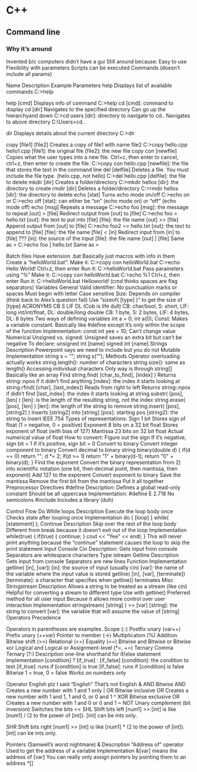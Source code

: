 # C++
## Command line
### Why it’s around
Invented b/c computers didn’t have a gui
Still around because:
Easy to use
Flexibility with parameters
Scripts can be executed
Commands (doesn’t include all params)

Name
Description
Example
Parameters
help
Displays list of available commands
C:\>help


help [cmd]
Displays info of command
C:\>help cd
[cmd]: command to display
cd [dir]
Navigates to the specified directory Can go up the hierarchyand down
C:\>cd users
[dir]: directory to navigate to
cd..
Navigates to above directory
C:\Users\>cd..


dir
Displays details about the current directory
C:\>dir


copy [file1] [file2]
Creates a copy of file1 with name file2
C:\>copy hello.cpp hello1.cpp
[file1]: the original file
[file2]: the new file
copy con [newfile]
Copies what the user types into a new file. Ctrl+c, then enter to cancel, ctrl+z, then enter to create the file.
C:\>copy con hello.cpp
[newfile]: the file that stores the text in the command line
del [delfile]
Deletes a file. You must include the file type. (helo.cpp, not hello)
C:\>del hello.cpp
[delfile]: the file to delete
mkdir [dir]
Creates a folder/directory
C:\>mkdir hellos
[dir]: the directory to create
rmdir [dir]
Deletes a folder/directory
C:\>rmdir hellos
[dir]: the directory to delete
echo [stat]
Turns echo mode on/off
C:\>echo on
or
C:\>echo off
[stat]: can either be “on” (echo mode on) or “off” (echo mode off)
echo [msg]
Repeats a message
C:\>echo foo
[msg]: the message to repeat
[out] > [file]
Redirect output from [out] to [file]
C:\>echo foo > hello.txt
[out]: the text to put into [file]
[file]: the file name
[out] >> [file]
Append output from [out] to [file]
C:\>echo foo2 >> hello.txt
[out]: the text to append to [file]
[file]: the file name
[file] < [in]
Redirect input from [in] to [file]
???
[in]: the source of the input
[file]: the file name
[out] | [file]
Same as >
C:\>echo foo | hello.txt
Same as >

Batch files
Have extension .bat
Basically just macros with info in them
Create a “helloWorld.bat”:
Make it:
C:\>copy con helloWorld.bat
C:\>echo Hello World!
Ctrl+z, then enter
Run it:
C:\>helloWorld.bat
Pass parameters using “%”
Make it:
C:\>copy con helloWorld.bat
C:\>echo %1
Ctrl+z, then enter
Run it:
C:\>helloWorld.bat Helloworld! (cmd thinks spaces are flag separators)
Variables
General
Valid identifier:
No punctuation marks or spaces
Must begin with letter
Case sensitive
Size:
Depends on compiler (think back to Alex’s question fail)
Use “sizeof( [type] )” to get the size of [type]
ACRONYMS
CB S LIF DL (Cob is life dull)
CB: char/bool, S: short, LIF: long int/int/float, DL: double/long double
CB: 1 byte, S: 2 bytes, LIF: 4 bytes, DL: 8 bytes
Two ways of defining variables
int a = 0;
int a(0);
Const:
Makes a variable constant. Basically like #define except it’s only within the scope of the function
Implementation: const int yee = 10;
Can’t change value
Numerical
Unsigned vs. signed:
Unsigned saves an extra bit but can’t be negative
To declare:
unsigned int [name]
signed int [name]
Strings
Description
Powerpoint says we need to include <string> but you do not
Mutable
Implementation
string s = “”;
string s(“”);
Methods
Operator overloading actually works
string.length(): number of characters
string.size(): same as length()
Accessing individual characters
Only way is through string[]
Basically like an array
Find
string.find( [char_to_find], [index] )
Returns string::npos if it didn’t find anything
[index]: the index it starts looking at
string.rfind( [char], [last_index])
Reads from right to left
Returns string::npos if didn’t find
[last_index]: the index it starts looking at
string.substr( [pos], [len] )
[len]: is the length of the resulting string, not the index
string.erase( [pos], [len] )
[len]: the length of the string to remove
string.insert( [pos], [string2] )
Inserts [string2] into [string]
[pos]: starting pos
[string2]: the string to insert
IEEE 754
Types of representations:
Sign
1 bit
Stores sign of float (1 = negative, 0 = positive)
Exponent
8 bits on a 32 bit float
Stores exponent of float (with bias of 127)
Mantissa
23 bits on 32 bit float
Actual numerical value of float
How to convert:
Figure out the sign
If it’s negative, sign bit = 1
If it’s positive, sign bit = 0
Convert to binary
Convert integer component to binary
Convert decimal to binary
string binary(double d) {
 if(d == 0) return "";
 d *= 2;
 if(d >= 1) return "1" + binary(d-1);
 return "0" + binary(d);
}
Find the exponent
Convert the binary representation from 2) into scientific notation (one bit, then decimal point, then mantissa, then exponent)
Add 127 to the exponent
Convert exponent to binary
Save the mantissa
Remove the first bit from the mantissa
Put it all together
Preprocessor Directives
#define
Description:
Defines a global read-only constant
Should be all uppercase
Implementation:
#define E 2.718
No semicolons
#include
Includes a library (duh)

Control Flow
Do While loops
Description
Execute the loop body once
Checks state after looping once
Implementation
do { [loop] } while( [statement] );
Continue
Description
Skip over the rest of the loop body
Different from break because it doesn’t exit out of the loop
Implementation
while(true) {
	if(true) {
		continue;
	}
	cout << “Yee” << endl;
}
This will never print anything because the “continue” statement causes the loop to skip the print statement
Input
Console
Cin
Description:
Gets input from console
Separators are whitespace characters
Type istream
Getline
Description
Gets input from console
Separators are new lines
Function
Implementation
getline( [in], [var])
[in]: the source of input (usually cin)
[var]: the name of the variable where the input value is stored
getline( [in], [var], [terminate])
[terminate]: a character that specifies when getline() terminates
Misc
Stringstream
Description
Allows a string to be treated as a stream (like cin)
Helpful for converting a stream to different type
Use with getline()
Preferred method for all user input
Because it allows more control over user interaction
Implementation
stringstream( [string] ) >> [var]
[string]: the string to convert
[var]: the variable that will assume the value of [string]
Operators
Precedence

Operators in parentheses are examples.
Scope (::)
Postfix unary (var++)
Prefix unary (++var)
Pointer to member (->)
Multiplication (%)
Addition
Bitwise shift (>>)
Relational (<=)
Equality (==)
Bitwise and
Bitwise or
Bitwise xor
Logical and
Logical or
Assignment-level (*=, +=)
Ternary
Comma
Ternary (?:)
Description
one-line shorthand for if/else statement
Implementation
[condition] ? [if_true] : [if_false]
[condition]: the condition to test
[if_true]: runs if [condition] is true
[if_false]: runs if [condition] is false
Bitwise
1 = true, 0 = false
Works on numbers only

Operator
English plz
I said “English”
That’s not English
&
AND
Bitwise AND
Creates a new number with 1 and 1 only
|
OR
Bitwise inclusive OR
Creates a new number with 1 and 1, 1 and 0, or 0 and 1
^
XOR
Bitwise exclusive OR
Creates a new number with 1 and 0 or 0 and 1
~
NOT
Unary complement (bit inversion)
Switches the bits
<<
SHL
Shift bits left
[num1] >> [int] is like [num1] / (2 to the power of [int]). [int] can be ints only.
>>
SHR
Shift bits right
[num1] >> [int] is like [num1] * (2 to the power of [int]). [int] can be ints only.

Pointers (Samwell’s worst nightmare)
&
Description
“Address of” operator
Used to get the address of a variable
Implementation
&[var] means the address of [var]
You can really only assign pointers by pointing them to an address
*[]
